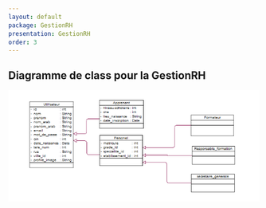 ```yaml
---
layout: default
package: GestionRH
presentation: GestionRH
order: 3
---
```


## Diagramme de class pour la GestionRH

![Diagramme de class pour la GestionRH](./images/diagramme-classe.PNG)